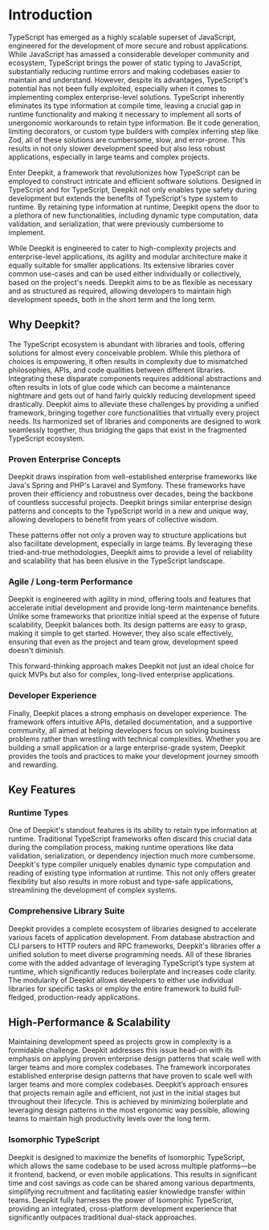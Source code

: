 # Introduction

TypeScript has emerged as a highly scalable superset of JavaScript, engineered for the development of more secure and robust applications. While JavaScript has amassed a considerable developer community and ecosystem, TypeScript brings the power of static typing to JavaScript, substantially reducing runtime errors and making codebases easier to maintain and understand. However, despite its advantages, TypeScript's potential has not been fully exploited, especially when it comes to implementing complex enterprise-level solutions. TypeScript inherently eliminates its type information at compile time, leaving a crucial gap in runtime functionality and making it necessary to implement all sorts of unergonomic workarounds to retain type information. Be it code generation, limiting decorators, or custom type builders with complex inferring step like Zod, all of these solutions are cumbersome, slow, and error-prone. This results in not only slower development speed but also less robust applications, especially in large teams and complex projects.

Enter Deepkit, a framework that revolutionizes how TypeScript can be employed to construct intricate and efficient software solutions. Designed in TypeScript and for TypeScript, Deepkit not only enables type safety during development but extends the benefits of TypeScript's type system to runtime. By retaining type information at runtime, Deepkit opens the door to a plethora of new functionalities, including dynamic type computation, data validation, and serialization, that were previously cumbersome to implement.

While Deepkit is engineered to cater to high-complexity projects and enterprise-level applications, its agility and modular architecture make it equally suitable for smaller applications. Its extensive libraries cover common use-cases and can be used either individually or collectively, based on the project's needs. Deepkit aims to be as flexible as necessary and as structured as required, allowing developers to maintain high development speeds, both in the short term and the long term.

## Why Deepkit?

The TypeScript ecosystem is abundant with libraries and tools, offering solutions for almost every conceivable problem. While this plethora of choices is empowering, it often results in complexity due to mismatched philosophies, APIs, and code qualities between different libraries. Integrating these disparate components requires additional abstractions and often results in lots of glue code which can become a maintenance nightmare and gets out of hand fairly quickly reducing development speed drastically. Deepkit aims to alleviate these challenges by providing a unified framework, bringing together core functionalities that virtually every project needs. Its harmonized set of libraries and components are designed to work seamlessly together, thus bridging the gaps that exist in the fragmented TypeScript ecosystem.

### Proven Enterprise Concepts

Deepkit draws inspiration from well-established enterprise frameworks like Java's Spring and PHP's Laravel and Symfony. These frameworks have proven their efficiency and robustness over decades, being the backbone of countless successful projects. Deepkit brings similar enterprise design patterns and concepts to the TypeScript world in a new and unique way, allowing developers to benefit from years of collective wisdom.

These patterns offer not only a proven way to structure applications but also facilitate development, especially in large teams. By leveraging these tried-and-true methodologies, Deepkit aims to provide a level of reliability and scalability that has been elusive in the TypeScript landscape.

### Agile / Long-term Performance

Deepkit is engineered with agility in mind, offering tools and features that accelerate initial development and provide long-term maintenance benefits. Unlike some frameworks that prioritize initial speed at the expense of future scalability, Deepkit balances both. Its design patterns are easy to grasp, making it simple to get started. However, they also scale effectively, ensuring that even as the project and team grow, development speed doesn't diminish. 

This forward-thinking approach makes Deepkit not just an ideal choice for quick MVPs but also for complex, long-lived enterprise applications.

### Developer Experience

Finally, Deepkit places a strong emphasis on developer experience. The framework offers intuitive APIs, detailed documentation, and a supportive community, all aimed at helping developers focus on solving business problems rather than wrestling with technical complexities. Whether you are building a small application or a large enterprise-grade system, Deepkit provides the tools and practices to make your development journey smooth and rewarding.

## Key Features

### Runtime Types

One of Deepkit's standout features is its ability to retain type information at runtime. Traditional TypeScript frameworks often discard this crucial data during the compilation process, making runtime operations like data validation, serialization, or dependency injection much more cumbersome. Deepkit's type compiler uniquely enables dynamic type computation and reading of existing type information at runtime. This not only offers greater flexibility but also results in more robust and type-safe applications, streamlining the development of complex systems.


### Comprehensive Library Suite

Deepkit provides a complete ecosystem of libraries designed to accelerate various facets of application development. From database abstraction and CLI parsers to HTTP routers and RPC frameworks, Deepkit's libraries offer a unified solution to meet diverse programming needs. All of these libraries come with the added advantage of leveraging TypeScript’s type system at runtime, which significantly reduces boilerplate and increases code clarity. The modularity of Deepkit allows developers to either use individual libraries for specific tasks or employ the entire framework to build full-fledged, production-ready applications.

## High-Performance & Scalability

Maintaining development speed as projects grow in complexity is a formidable challenge. Deepkit addresses this issue head-on with its emphasis on applying proven enterprise design patterns that scale well with larger teams and more complex codebases. The framework incorporates established enterprise design patterns that have proven to scale well with larger teams and more complex codebases. Deepkit’s approach ensures that projects remain agile and efficient, not just in the initial stages but throughout their lifecycle. This is achieved by minimizing boilerplate and leveraging design patterns in the most ergonomic way possible, allowing teams to maintain high productivity levels over the long term.



### Isomorphic TypeScript

Deepkit is designed to maximize the benefits of Isomorphic TypeScript, which allows the same codebase to be used across multiple platforms—be it frontend, backend, or even mobile applications. This results in significant time and cost savings as code can be shared among various departments, simplifying recruitment and facilitating easier knowledge transfer within teams. Deepkit fully harnesses the power of Isomorphic TypeScript, providing an integrated, cross-platform development experience that significantly outpaces traditional dual-stack approaches.

